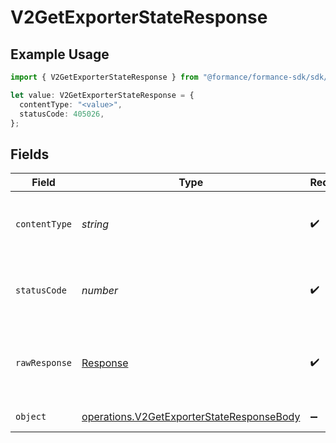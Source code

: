 # V2GetExporterStateResponse

## Example Usage

```typescript
import { V2GetExporterStateResponse } from "@formance/formance-sdk/sdk/models/operations";

let value: V2GetExporterStateResponse = {
  contentType: "<value>",
  statusCode: 405026,
};
```

## Fields

| Field                                                                                                         | Type                                                                                                          | Required                                                                                                      | Description                                                                                                   |
| ------------------------------------------------------------------------------------------------------------- | ------------------------------------------------------------------------------------------------------------- | ------------------------------------------------------------------------------------------------------------- | ------------------------------------------------------------------------------------------------------------- |
| `contentType`                                                                                                 | *string*                                                                                                      | :heavy_check_mark:                                                                                            | HTTP response content type for this operation                                                                 |
| `statusCode`                                                                                                  | *number*                                                                                                      | :heavy_check_mark:                                                                                            | HTTP response status code for this operation                                                                  |
| `rawResponse`                                                                                                 | [Response](https://developer.mozilla.org/en-US/docs/Web/API/Response)                                         | :heavy_check_mark:                                                                                            | Raw HTTP response; suitable for custom response parsing                                                       |
| `object`                                                                                                      | [operations.V2GetExporterStateResponseBody](../../../sdk/models/operations/v2getexporterstateresponsebody.md) | :heavy_minus_sign:                                                                                            | Exporter information                                                                                          |